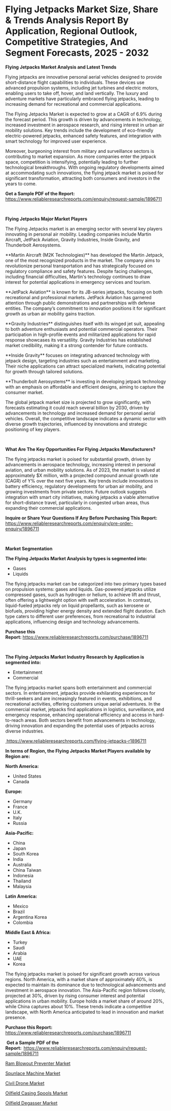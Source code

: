 <p><h1>Flying Jetpacks Market Size, Share & Trends Analysis Report By Application, Regional Outlook, Competitive Strategies, And Segment Forecasts, 2025 - 2032</h1></p><p><strong>Flying Jetpacks Market Analysis and Latest Trends</strong></p>
<p><p>Flying jetpacks are innovative personal aerial vehicles designed to provide short-distance flight capabilities to individuals. These devices use advanced propulsion systems, including jet turbines and electric motors, enabling users to take off, hover, and land vertically. The luxury and adventure markets have particularly embraced flying jetpacks, leading to increasing demand for recreational and commercial applications.</p><p>The Flying Jetpacks Market is expected to grow at a CAGR of 6.9% during the forecast period. This growth is driven by advancements in technology, increased investment in aerospace research, and rising interest in urban air mobility solutions. Key trends include the development of eco-friendly electric-powered jetpacks, enhanced safety features, and integration with smart technology for improved user experience. </p><p>Moreover, burgeoning interest from military and surveillance sectors is contributing to market expansion. As more companies enter the jetpack space, competition is intensifying, potentially leading to further technological breakthroughs. With ongoing regulatory developments aimed at accommodating such innovations, the flying jetpack market is poised for significant transformation, attracting both consumers and investors in the years to come.</p></p>
<p><strong>Get a Sample PDF of the Report:&nbsp;</strong> <a href="https://www.reliableresearchreports.com/enquiry/request-sample/1896711?utm_campaign=102&utm_medium=2&utm_source=Github&utm_content=ia&utm_term=20022025&utm_id=flying-jetpacks">https://www.reliableresearchreports.com/enquiry/request-sample/1896711</a></p>
<p>&nbsp;</p>
<p><strong>Flying Jetpacks Major Market Players</strong></p>
<p><p>The Flying Jetpacks market is an emerging sector with several key players innovating in personal air mobility. Leading companies include Martin Aircraft, JetPack Aviation, Gravity Industries, Inside Gravity, and Thunderbolt Aerosystems.</p><p>**Martin Aircraft (M2K Technologies)** has developed the Martin Jetpack, one of the most recognized products in the market. The company aims to revolutionize personal transportation and has strategically focused on regulatory compliance and safety features. Despite facing challenges, including financial difficulties, Martin's technology continues to draw interest for potential applications in emergency services and tourism.</p><p>**JetPack Aviation** is known for its JB-series jetpacks, focusing on both recreational and professional markets. JetPack Aviation has garnered attention through public demonstrations and partnerships with defense entities. The company’s commitment to innovation positions it for significant growth as urban air mobility gains traction.</p><p>**Gravity Industries** distinguishes itself with its winged jet suit, appealing to both adventure enthusiasts and potential commercial operators. Their participation in high-profile events and militarized applications for rapid response showcases its versatility. Gravity Industries has established market credibility, making it a strong contender for future contracts.</p><p>**Inside Gravity** focuses on integrating advanced technology with jetpack design, targeting industries such as entertainment and marketing. Their niche applications can attract specialized markets, indicating potential for growth through tailored solutions.</p><p>**Thunderbolt Aerosystems** is investing in developing jetpack technology with an emphasis on affordable and efficient designs, aiming to capture the consumer market.</p><p>The global jetpack market size is projected to grow significantly, with forecasts estimating it could reach several billion by 2030, driven by advancements in technology and increased demand for personal aerial vehicles. Overall, the competitive landscape indicates a dynamic sector with diverse growth trajectories, influenced by innovations and strategic positioning of key players.</p></p>
<p>&nbsp;</p>
<p><strong>What Are The Key Opportunities For Flying Jetpacks Manufacturers?</strong></p>
<p><p>The flying jetpacks market is poised for substantial growth, driven by advancements in aerospace technology, increasing interest in personal aviation, and urban mobility solutions. As of 2023, the market is valued at approximately $X million, with a projected compound annual growth rate (CAGR) of Y% over the next five years. Key trends include innovations in battery efficiency, regulatory developments for urban air mobility, and growing investments from private sectors. Future outlook suggests integration with smart city initiatives, making jetpacks a viable alternative for short-distance travel, particularly in congested urban areas, thus expanding their commercial applications.</p></p>
<p><strong>Inquire or Share Your Questions If Any Before Purchasing This Report:</strong> <a href="https://www.reliableresearchreports.com/enquiry/pre-order-enquiry/1896711?utm_campaign=102&utm_medium=2&utm_source=Github&utm_content=ia&utm_term=20022025&utm_id=flying-jetpacks">https://www.reliableresearchreports.com/enquiry/pre-order-enquiry/1896711</a></p>
<p>&nbsp;</p>
<p><strong>Market Segmentation</strong></p>
<p><strong>The Flying Jetpacks Market Analysis by types is segmented into:</strong></p>
<p><ul><li>Gases</li><li>Liquids</li></ul></p>
<p><p>The flying jetpacks market can be categorized into two primary types based on propulsion systems: gases and liquids. Gas-powered jetpacks utilize compressed gases, such as hydrogen or helium, to achieve lift and thrust, often offering a lightweight option with swift acceleration. In contrast, liquid-fueled jetpacks rely on liquid propellants, such as kerosene or biofuels, providing higher energy density and extended flight duration. Each type caters to different user preferences, from recreational to industrial applications, influencing design and technology advancements.</p></p>
<p><strong>Purchase this Report:&nbsp;</strong><a href="https://www.reliableresearchreports.com/purchase/1896711?utm_campaign=102&utm_medium=2&utm_source=Github&utm_content=ia&utm_term=20022025&utm_id=flying-jetpacks">https://www.reliableresearchreports.com/purchase/1896711</a></p>
<p>&nbsp;</p>
<p><strong>The Flying Jetpacks Market Industry Research by Application is segmented into:</strong></p>
<p><ul><li>Entertainment</li><li>Commercial</li></ul></p>
<p><p>The flying jetpacks market spans both entertainment and commercial sectors. In entertainment, jetpacks provide exhilarating experiences for thrill-seekers and are increasingly featured in events, exhibitions, and recreational activities, offering customers unique aerial adventures. In the commercial market, jetpacks find applications in logistics, surveillance, and emergency response, enhancing operational efficiency and access in hard-to-reach areas. Both sectors benefit from advancements in technology, driving innovation and expanding the potential uses of jetpacks across diverse industries.</p></p>
<p><a href="https://www.reliableresearchreports.com/flying-jetpacks-r1896711?utm_campaign=102&utm_medium=2&utm_source=Github&utm_content=ia&utm_term=20022025&utm_id=flying-jetpacks">&nbsp;https://www.reliableresearchreports.com/flying-jetpacks-r1896711</a></p>
<p><strong>In terms of Region, the Flying Jetpacks Market Players available by Region are:</strong></p>
<p>
    <p> <strong> North America: </strong>
        <ul>
            <li>United States</li>
            <li>Canada</li>
        </ul>
        </p> 
    <p> <strong> Europe: </strong>
        <ul>
            <li>Germany</li>
            <li>France</li>
            <li>U.K.</li>
            <li>Italy</li>
            <li>Russia</li>
        </ul>
        </p> 
    <p> <strong> Asia-Pacific: </strong>
        <ul>
            <li>China</li>
            <li>Japan</li>
            <li>South Korea</li>
            <li>India</li>
            <li>Australia</li>
            <li>China Taiwan</li>
            <li>Indonesia</li>
            <li>Thailand</li>
            <li>Malaysia</li>
        </ul>
        </p> 
    <p> <strong> Latin America: </strong>
        <ul>
            <li>Mexico</li>
            <li>Brazil</li>
            <li>Argentina Korea</li>
            <li>Colombia</li>
        </ul>
        </p> 
    <p> <strong> Middle East & Africa: </strong>
        <ul>
            <li>Turkey</li>
            <li>Saudi</li>
            <li>Arabia</li>
            <li>UAE</li>
            <li>Korea</li>
        </ul>
    </p>
    </p>
<p><p>The flying jetpacks market is poised for significant growth across various regions. North America, with a market share of approximately 40%, is expected to maintain its dominance due to technological advancements and investment in aerospace innovation. The Asia-Pacific region follows closely, projected at 30%, driven by rising consumer interest and potential applications in urban mobility. Europe holds a market share of around 20%, while China captures about 10%. These trends indicate a competitive landscape, with North America anticipated to lead in innovation and market presence.</p></p>
<p><strong>Purchase this Report: </strong><a href="https://www.reliableresearchreports.com/purchase/1896711?utm_campaign=102&utm_medium=2&utm_source=Github&utm_content=ia&utm_term=20022025&utm_id=flying-jetpacks">https://www.reliableresearchreports.com/purchase/1896711</a></p>
<p>&nbsp;<strong>Get a Sample PDF of the Report:&nbsp;&nbsp;</strong><a href="https://www.reliableresearchreports.com/enquiry/request-sample/1896711?utm_campaign=102&utm_medium=2&utm_source=Github&utm_content=ia&utm_term=20022025&utm_id=flying-jetpacks">https://www.reliableresearchreports.com/enquiry/request-sample/1896711</a></p>
<p><strong></strong></p>
<p><p><a href="https://github.com/borgomornar/Market-Research-Report-List-1/blob/main/ram-blowout-preventer-market.md?utm_campaign=102&utm_medium=2&utm_source=Github&utm_content=ia&utm_term=20022025&utm_id=flying-jetpacks">Ram Blowout Preventer Market</a></p><p><a href="https://github.com/gethunsides/Market-Research-Report-List-1/blob/main/spunlace-machine-market.md?utm_campaign=102&utm_medium=2&utm_source=Github&utm_content=ia&utm_term=20022025&utm_id=flying-jetpacks">Spunlace Machine Market</a></p><p><a href="https://github.com/tumacaakesha78/Market-Research-Report-List-1/blob/main/civil-drone-market.md?utm_campaign=102&utm_medium=2&utm_source=Github&utm_content=ia&utm_term=20022025&utm_id=flying-jetpacks">Civil Drone Market</a></p><p><a href="https://github.com/sefathlehki/Market-Research-Report-List-1/blob/main/oilfield-casing-spools-market.md?utm_campaign=102&utm_medium=2&utm_source=Github&utm_content=ia&utm_term=20022025&utm_id=flying-jetpacks">Oilfield Casing Spools Market</a></p><p><a href="https://github.com/simurmarzoa/Market-Research-Report-List-1/blob/main/oilfield-degasser-market.md?utm_campaign=102&utm_medium=2&utm_source=Github&utm_content=ia&utm_term=20022025&utm_id=flying-jetpacks">Oilfield Degasser Market</a></p></p>